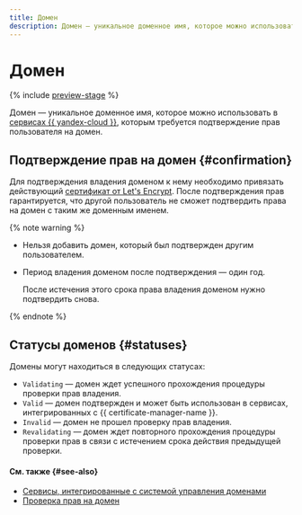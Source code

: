 ```yaml
---
title: Домен
description: Домен — уникальное доменное имя, которое можно использовать в сервисах {{ yandex-cloud }}, которым требуется подтверждение прав пользователя на домен.
---
```


# Домен

{% include [preview-stage](../../../_includes/certificate-manager/preview-stage.md) %}

Домен — уникальное доменное имя, которое можно использовать в [сервисах {{ yandex-cloud }}](services.md), которым требуется подтверждение прав пользователя на домен. 

## Подтверждение прав на домен {#confirmation}

Для подтверждения владения доменом к нему необходимо привязать действующий [сертификат от Let's Encrypt](../managed-certificate.md). После подтверждения прав гарантируется, что другой пользователь не сможет подтвердить права на домен с таким же доменным именем.

{% note warning %}

* Нельзя добавить домен, который был подтвержден другим пользователем.
* Период владения доменом после подтверждения — один год.
 
    После истечения этого срока права владения доменом нужно подтвердить снова.

{% endnote %}

## Статусы доменов {#statuses}

Домены могут находиться в следующих статусах:
* `Validating` — домен ждет успешного прохождения процедуры проверки прав владения.
* `Valid` — домен подтвержден и может быть использован в сервисах, интегрированных с {{ certificate-manager-name }}.
* `Invalid` — домен не прошел проверку прав владения.
* `Revalidating` — домен ждет повторного прохождения процедуры проверки прав в связи с истечением срока действия предыдущей проверки.

#### См. также {#see-also}

- [Сервисы, интегрированные с системой управления доменами](services.md)
- [Проверка прав на домен](../challenges.md)
